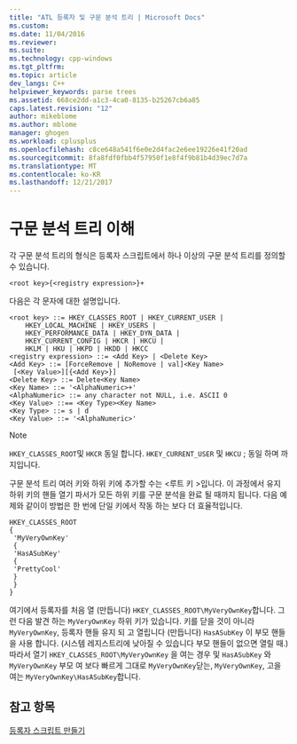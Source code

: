 ```yaml
---
title: "ATL 등록자 및 구문 분석 트리 | Microsoft Docs"
ms.custom: 
ms.date: 11/04/2016
ms.reviewer: 
ms.suite: 
ms.technology: cpp-windows
ms.tgt_pltfrm: 
ms.topic: article
dev_langs: C++
helpviewer_keywords: parse trees
ms.assetid: 668ce2dd-a1c3-4ca0-8135-b25267cb6a85
caps.latest.revision: "12"
author: mikeblome
ms.author: mblome
manager: ghogen
ms.workload: cplusplus
ms.openlocfilehash: c8ce648a541f6e0e2d4fac2e6ee19226e41f20ad
ms.sourcegitcommit: 8fa8fdf0fbb4f57950f1e8f4f9b81b4d39ec7d7a
ms.translationtype: MT
ms.contentlocale: ko-KR
ms.lasthandoff: 12/21/2017
---
```

# <a name="understanding-parse-trees"></a>구문 분석 트리 이해
각 구문 분석 트리의 형식은 등록자 스크립트에서 하나 이상의 구문 분석 트리를 정의할 수 있습니다.  
  
```  
<root key>{<registry expression>}+  
```  
  
 다음은 각 문자에 대한 설명입니다.  
  
```  
<root key> ::= HKEY_CLASSES_ROOT | HKEY_CURRENT_USER |  
    HKEY_LOCAL_MACHINE | HKEY_USERS |  
    HKEY_PERFORMANCE_DATA | HKEY_DYN_DATA |  
    HKEY_CURRENT_CONFIG | HKCR | HKCU |  
    HKLM | HKU | HKPD | HKDD | HKCC  
<registry expression> ::= <Add Key> | <Delete Key>  
<Add Key> ::= [ForceRemove | NoRemove | val]<Key Name>  
 [<Key Value>][{<Add Key>}]  
<Delete Key> ::= Delete<Key Name>  
<Key Name> ::= '<AlphaNumeric>+'  
<AlphaNumeric> ::= any character not NULL, i.e. ASCII 0  
<Key Value> ::== <Key Type><Key Name>  
<Key Type> ::= s | d  
<Key Value> ::= '<AlphaNumeric>'  
```  
  
> [!NOTE]
> `HKEY_CLASSES_ROOT`및 `HKCR` 동일 합니다. `HKEY_CURRENT_USER` 및 `HKCU` ; 동일 하며 까지입니다.  
  
 구문 분석 트리 여러 키와 하위 키에 추가할 수는 \<루트 키 >입니다. 이 과정에서 유지 하위 키의 핸들 열기 파서가 모든 하위 키를 구문 분석을 완료 될 때까지 됩니다. 다음 예제와 같이이 방법은 한 번에 단일 키에서 작동 하는 보다 더 효율적입니다.  
  
```  
HKEY_CLASSES_ROOT  
{  
 'MyVeryOwnKey'  
 {  
 'HasASubKey'  
 {  
 'PrettyCool'  
 }  
 }  
}  
```  
  
 여기에서 등록자를 처음 열 (만듭니다) `HKEY_CLASSES_ROOT\MyVeryOwnKey`합니다. 그런 다음 발견 하는 `MyVeryOwnKey` 하위 키가 있습니다. 키를 닫을 것이 아니라 `MyVeryOwnKey`, 등록자 핸들 유지 되 고 열립니다 (만듭니다) `HasASubKey` 이 부모 핸들을 사용 합니다. (시스템 레지스트리에 낮아질 수 있습니다 부모 핸들이 없으면 열릴 때.) 따라서 열기 `HKEY_CLASSES_ROOT\MyVeryOwnKey` 을 여는 경우 및 `HasASubKey` 와 `MyVeryOwnKey` 부모 여 보다 빠르게 그대로 `MyVeryOwnKey`닫는, `MyVeryOwnKey`, 고을 여는 `MyVeryOwnKey\HasASubKey`합니다.  
  
## <a name="see-also"></a>참고 항목  
 [등록자 스크립트 만들기](../atl/creating-registrar-scripts.md)

